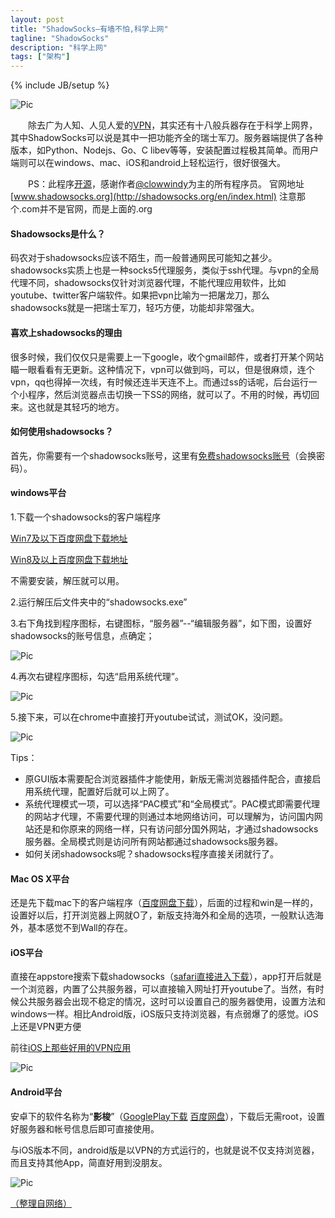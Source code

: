 ```yaml
---
layout: post
title: "ShadowSocks—有墙不怕,科学上网"
tagline: "ShadowSocks"
description: "科学上网"
tags: ["架构"]
---
```

{% include JB/setup %}


<img src="/assets/media/20150517_0.png" alt="Pic" class="img-center">

　　除去广为人知、人见人爱的[VPN](http://www.i-vpn.net)，其实还有十八般兵器存在于科学上网界，其中ShadowSocks可以说是其中一把功能齐全的瑞士军刀。服务器端提供了各种版本，如Python、Nodejs、Go、C libev等等，安装配置过程极其简单。而用户端则可以在windows、mac、iOS和android上轻松运行，很好很强大。


　　PS：此程序[开源](https://github.com/clowwindy/shadowsocks)，感谢作者[@clowwindy](https://twitter.com/clowwindy)为主的所有程序员。
官网地址[www.shadowsocks.org](http://shadowsocks.org/en/index.html)
注意那个.com并不是官网，而是上面的.org


#### Shadowsocks是什么？

码农对于shadowsocks应该不陌生，而一般普通网民可能知之甚少。shadowsocks实质上也是一种socks5代理服务，类似于ssh代理。与vpn的全局代理不同，shadowsocks仅针对浏览器代理，不能代理应用软件，比如youtube、twitter客户端软件。如果把vpn比喻为一把屠龙刀，那么shadowsocks就是一把瑞士军刀，轻巧方便，功能却非常强大。

#### 喜欢上shadowsocks的理由

很多时候，我们仅仅只是需要上一下google，收个gmail邮件，或者打开某个网站瞄一眼看看有无更新。这种情况下，vpn可以做到吗，可以，但是很麻烦，连个vpn，qq也得掉一次线，有时候还连半天连不上。而通过ss的话呢，后台运行一个小程序，然后浏览器点击切换一下SS的网络，就可以了。不用的时候，再切回来。这也就是其轻巧的地方。

#### 如何使用shadowsocks？

首先，你需要有一个shadowsocks账号，这里有[免费shadowsocks账号](http://www.ishadowsocks.com)（会换密码）。

#### windows平台

1.下载一个shadowsocks的客户端程序

[ Win7及以下百度网盘下载地址](http://pan.baidu.com/s/1o6KF4vw)

[ Win8及以上百度网盘下载地址](http://pan.baidu.com/s/1gdvlsif)

不需要安装，解压就可以用。

2.运行解压后文件夹中的“shadowsocks.exe”

3.右下角找到程序图标，右键图标，“服务器”--“编辑服务器”，如下图，设置好shadowsocks的账号信息，点确定；

<img src="/assets/media/20150517_1.png" alt="Pic" class="img-center">

4.再次右键程序图标，勾选“启用系统代理”。

<img src="/assets/media/20150517_2.png" alt="Pic" class="img-center">

5.接下来，可以在chrome中直接打开youtube试试，测试OK，没问题。

<img src="/assets/media/20150517_3.png" alt="Pic" class="img-center">

Tips：

*   原GUI版本需要配合浏览器插件才能使用，新版无需浏览器插件配合，直接启用系统代理，配置好后就可以上网了。
*   系统代理模式一项，可以选择“PAC模式”和“全局模式”。PAC模式即需要代理的网站才代理，不需要代理的则通过本地网络访问，可以理解为，访问国内网站还是和你原来的网络一样，只有访问部分国外网站，才通过shadowsocks服务器。全局模式则是访问所有网站都通过shadowsocks服务器。
*   如何关闭shadowsocks呢？shadowsocks程序直接关闭就行了。

#### Mac OS X平台

还是先下载mac下的客户端程序（[百度网盘下载](http://pan.baidu.com/s/1gdIRTnl)），后面的过程和win是一样的，设置好以后，打开浏览器上网就O了，新版支持海外和全局的选项，一般默认选海外，基本感觉不到Wall的存在。

#### iOS平台

直接在appstore搜索下载shadowsocks（[safari直接进入下载](https://itunes.apple.com/cn/app/shadowsocks/id665729974?mt=8)），app打开后就是一个浏览器，内置了公共服务器，可以直接输入网址打开youtube了。当然，有时候公共服务器会出现不稳定的情况，这时可以设置自己的服务器使用，设置方法和windows一样。相比Android版，iOS版只支持浏览器，有点弱爆了的感觉。iOS上还是VPN更方便

前往[iOS上那些好用的VPN应用](http://www.jianshu.com/p/90e18e1e40a7)

<img src="/assets/media/20150517_4.png" alt="Pic" class="img-center">

#### Android平台

安卓下的软件名称为“**影梭**”（[GooglePlay下载](https://play.google.com/store/apps/details?id=com.github.shadowsocks)  [百度网盘](http://pan.baidu.com/s/1kTEacbt)），下载后无需root，设置好服务器和帐号信息后即可直接使用。

与iOS版本不同，android版是以VPN的方式运行的，也就是说不仅支持浏览器，而且支持其他App，简直好用到没朋友。

<img src="/assets/media/20150517_5.png" alt="Pic" class="img-center">


[（整理自网络）][post]

[post]: http://www.jianshu.com/p/08ba65d1f91a

